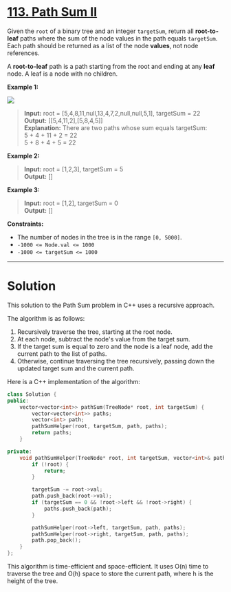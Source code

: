 # [113. Path Sum II](https://leetcode.com/problems/path-sum-ii/)

Given the `root` of a binary tree and an integer `targetSum`, return all **root-to-leaf** paths where the sum of the node values in the path equals `targetSum`. Each path should be returned as a list of the node **values**, not node references.

A **root-to-leaf** path is a path starting from the root and ending at any **leaf** node. A leaf is a node with no children.

 


**Example 1:**

![](https://assets.leetcode.com/uploads/2021/01/18/pathsumii1.jpg)

>**Input:** root = [5,4,8,11,null,13,4,7,2,null,null,5,1], targetSum = 22<br>
**Output:** [[5,4,11,2],[5,8,4,5]]<br>
**Explanation:** There are two paths whose sum equals targetSum:<br>
5 + 4 + 11 + 2 = 22<br>
5 + 8 + 4 + 5 = 22

**Example 2:**


>**Input:** root = [1,2,3], targetSum = 5<br>
**Output:** []

**Example 3:**

>**Input:** root = [1,2], targetSum = 0<br>
**Output:** []
 

**Constraints:**

- The number of nodes in the tree is in the range `[0, 5000]`.
- `-1000 <= Node.val <= 1000`
- `-1000 <= targetSum <= 1000`
---
# Solution
This solution to the Path Sum problem in C++ uses a recursive approach.

The algorithm is as follows:

1. Recursively traverse the tree, starting at the root node.
2. At each node, subtract the node's value from the target sum.
3. If the target sum is equal to zero and the node is a leaf node, add the current path to the list of paths.
4. Otherwise, continue traversing the tree recursively, passing down the updated target sum and the current path.

Here is a C++ implementation of the algorithm:

```c++
class Solution {
public:
    vector<vector<int>> pathSum(TreeNode* root, int targetSum) {
        vector<vector<int>> paths;
        vector<int> path;
        pathSumHelper(root, targetSum, path, paths);
        return paths;
    }

private:
    void pathSumHelper(TreeNode* root, int targetSum, vector<int>& path, vector<vector<int>>& paths) {
        if (!root) {
            return;
        }

        targetSum -= root->val;
        path.push_back(root->val);
        if (targetSum == 0 && !root->left && !root->right) {
            paths.push_back(path);
        }

        pathSumHelper(root->left, targetSum, path, paths);
        pathSumHelper(root->right, targetSum, path, paths);
        path.pop_back();
    }
};
```
This algorithm is time-efficient and space-efficient. It uses O(n) time to traverse the tree and O(h) space to store the current path, where h is the height of the tree.